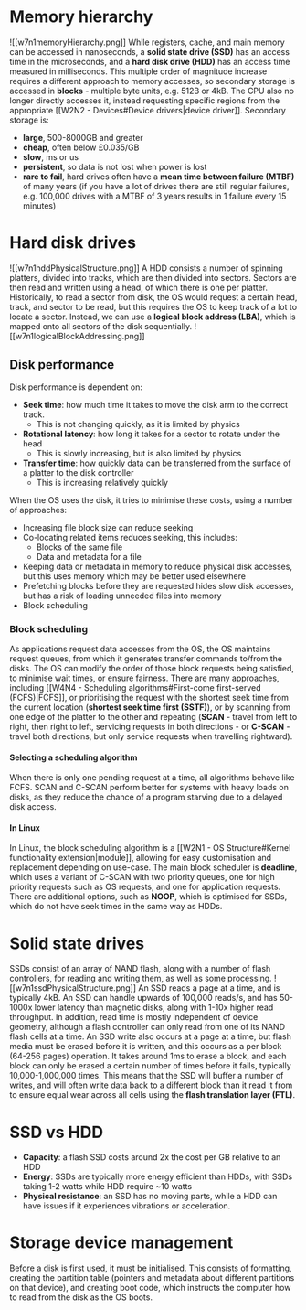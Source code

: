 # Memory hierarchy
![[w7n1memoryHierarchy.png]]
While registers, cache, and main memory can be accessed in nanoseconds, a **solid state drive (SSD)** has an access time in the microseconds, and a **hard disk drive (HDD)** has an access time measured in milliseconds. This multiple order of magnitude increase requires a different approach to memory accesses, so secondary storage is accessed in **blocks** - multiple byte units, e.g. 512B or 4kB. The CPU also no longer directly accesses it, instead requesting specific regions from the appropriate [[W2N2 - Devices#Device drivers|device driver]].
Secondary storage is:
- **large**, 500-8000GB and greater
- **cheap**, often below £0.035/GB
- **slow**, ms or us
- **persistent**, so data is not lost when power is lost
- **rare to fail**, hard drives often have a **mean time between failure (MTBF)** of many years (if you have a lot of drives there are still regular failures, e.g. 100,000 drives with a MTBF of 3 years results in 1 failure every 15 minutes)
# Hard disk drives
![[w7n1hddPhysicalStructure.png]]
A HDD consists a number of spinning platters, divided into tracks, which are then divided into sectors. Sectors are then read and written using a head, of which there is one per platter. Historically, to read a sector from disk, the OS would request a certain head, track, and sector to be read, but this requires the OS to keep track of a lot to locate a sector. Instead, we can use a **logical block address (LBA)**, which is mapped onto all sectors of the disk sequentially.
![[w7n1logicalBlockAddressing.png]]
## Disk performance
Disk performance is dependent on:
- **Seek time**: how much time it takes to move the disk arm to the correct track.
	- This is not changing quickly, as it is limited by physics
- **Rotational latency**: how long it takes for a sector to rotate under the head
	- This is slowly increasing, but is also limited by physics
- **Transfer time**: how quickly data can be transferred from the surface of a platter to the disk controller
	- This is increasing relatively quickly

When the OS uses the disk, it tries to minimise these costs, using a number of approaches:
- Increasing file block size can reduce seeking
- Co-locating related items reduces seeking, this includes:
	- Blocks of the same file
	- Data and metadata for a file
- Keeping data or metadata in memory to reduce physical disk accesses, but this uses memory which may be better used elsewhere
- Prefetching blocks before they are requested hides slow disk accesses, but has a risk of loading unneeded files into memory
- Block scheduling
### Block scheduling
As applications request data accesses from the OS, the OS maintains request queues, from which it generates transfer commands to/from the disks. The OS can modify the order of those block requests being satisfied, to minimise wait times, or ensure fairness. There are many approaches, including [[W4N4 - Scheduling algorithms#First-come first-served (FCFS)|FCFS]], or prioritising the request with the shortest seek time from the current location (**shortest seek time first (SSTF)**), or by scanning from one edge of the platter to the other and repeating (**SCAN** - travel from left to right, then right to left, servicing requests in both directions - or **C-SCAN** - travel both directions, but only service requests when travelling rightward).
#### Selecting a scheduling algorithm
When there is only one pending request at a time, all algorithms behave like FCFS. SCAN and C-SCAN perform better for systems with heavy loads on disks, as they reduce the chance of a program starving due to a delayed disk access.
#### In Linux
In Linux, the block scheduling algorithm is a [[W2N1 - OS Structure#Kernel functionality extension|module]], allowing for easy customisation and replacement depending on use-case. The main block scheduler is **deadline**, which uses a variant of C-SCAN with two priority queues, one for high priority requests such as OS requests, and one for application requests. There are additional options, such as **NOOP**, which is optimised for SSDs, which do not have seek times in the same way as HDDs.
# Solid state drives
SSDs consist of an array of NAND flash, along with a number of flash controllers, for reading and writing them, as well as some processing.
![[w7n1ssdPhysicalStructure.png]]
An SSD reads a page at a time, and is typically 4kB. An SSD can handle upwards of 100,000 reads/s, and has 50-1000x lower latency than magnetic disks, along with 1-10x higher read throughput. In addition, read time is mostly independent of device geometry, although a flash controller can only read from one of its NAND flash cells at a time.
An SSD write also occurs at a page at a time, but flash media must be erased before it is written, and this occurs as a per block (64-256 pages) operation. It takes around 1ms to erase a block, and each block can only be erased a certain number of times before it fails, typically 10,000-1,000,000 times. This means that the SSD will buffer a number of writes, and will often write data back to a different block than it read it from to ensure equal wear across all cells using the **flash translation layer (FTL)**.
# SSD vs HDD
- **Capacity**: a flash SSD costs around 2x the cost per GB relative to an HDD
- **Energy**: SSDs are typically more energy efficient than HDDs, with SSDs taking 1-2 watts while HDD require ~10 watts
- **Physical resistance**: an SSD has no moving parts, while a HDD can have issues if it experiences vibrations or acceleration.
# Storage device management
Before a disk is first used, it must be initialised. This consists of formatting, creating the partition table (pointers and metadata about different partitions on that device), and creating boot code, which instructs the computer how to read from the disk as the OS boots.